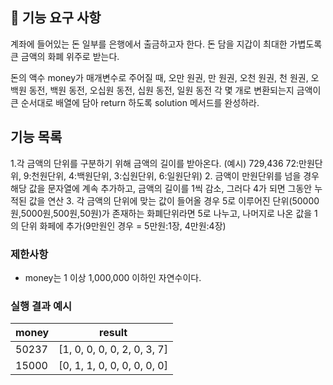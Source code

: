 ## 🚀 기능 요구 사항

계좌에 들어있는 돈 일부를 은행에서 출금하고자 한다. 돈 담을 지갑이 최대한 가볍도록 큰 금액의 화폐 위주로 받는다.

돈의 액수 money가 매개변수로 주어질 때, 오만 원권, 만 원권, 오천 원권, 천 원권, 오백원 동전, 백원 동전, 오십원 동전, 십원 동전, 일원 동전 각 몇 개로 변환되는지 금액이 큰 순서대로 배열에 담아 return 하도록 solution 메서드를 완성하라.

## 기능 목록

1.각 금액의 단위를 구분하기 위해 금액의 길이를 받아온다. (예시) 729,436 72:만원단위, 9:천원단위, 4:백원단위, 3:십원단위, 6:일원단위) 2. 금액이 만원단위를 넘을 경우 해당 값을 문자열에 계속 추가하고, 금액의 길이를 1씩 감소, 그러다 4가 되면 그동안 누적된 값을 연산 3. 각 금액의 단위에 맞는 값이 들어올 경우 5로 이루어진 단위(50000원,5000원,500원,50원)가 존재하는 화폐단위라면 5로 나누고, 나머지로 나온 값을 1의 단위 화페에 추가(9만원인 경우 = 5만원:1장, 4만원:4장)

### 제한사항

- money는 1 이상 1,000,000 이하인 자연수이다.

### 실행 결과 예시

| money | result                      |
| ----- | --------------------------- |
| 50237 | [1, 0, 0, 0, 0, 2, 0, 3, 7] |
| 15000 | [0, 1, 1, 0, 0, 0, 0, 0, 0] |
